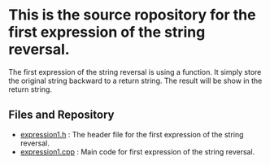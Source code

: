 # This is the source ropository for the first expression of the string reversal.

The first expression of the string reversal is using a function. It simply store the original string backward to a return string. The result will be show in the return string.

## Files and Repository
* [expression1.h](./expression1.h) : The header file for the first expression of the string reversal. 
* [expression1.cpp](./expression1.cpp) : Main code for first expression of the string reversal. 
